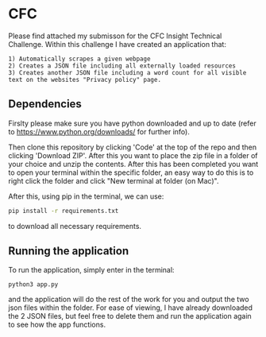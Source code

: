 # CFC
Please find attached my submisson for the CFC Insight Technical Challenge. Within this challenge I have created an application that:
```
1) Automatically scrapes a given webpage
2) Creates a JSON file including all externally loaded resources
3) Creates another JSON file including a word count for all visible text on the websites "Privacy policy" page.
 ```
 
## Dependencies

Firslty please make sure you have python downloaded and up to date (refer to https://www.python.org/downloads/ for further info). 

Then clone this repository by clicking 'Code' at the top of the repo and then clicking 'Download ZIP'. After this you want to place the zip file in a folder of your choice and unzip the contents. After this has been completed you want to open your terminal within the specific folder, an easy way to do this is to right click the folder and click "New terminal at folder (on Mac)".

After this, using pip in the terminal, we can use:

```bash
pip install -r requirements.txt
```

to download all necessary requirements.

## Running the application

To run the application, simply enter in the terminal:
```
python3 app.py
```
and the application will do the rest of the work for you and output the two json files within the folder. For ease of viewing, I have already downloaded the 2 JSON files, but feel free to delete them and run the application again to see how the app functions.
